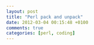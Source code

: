 ```yaml
---
layout: post
title: "Perl pack and unpack"
date: 2012-03-04 00:15:48 +0100
comments: true
categories: [perl, coding]
---
```

